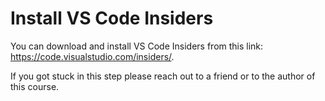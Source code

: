 # Install VS Code Insiders

You can download and install VS Code Insiders from this link: https://code.visualstudio.com/insiders/. 

If you got stuck in this step please reach out to a friend or to the author of this course.